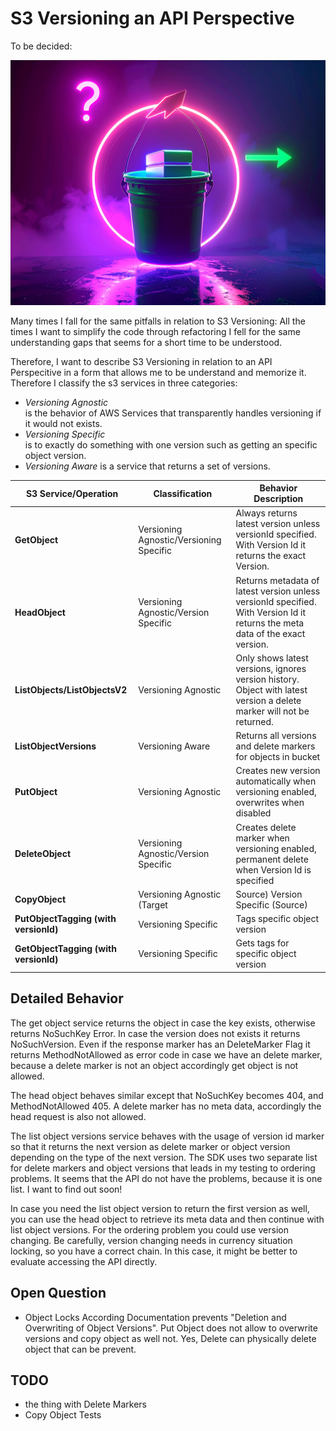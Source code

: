 # S3 Versioning an API Perspective

To be decided:

![Illustration](./illustration.jpg)

Many times I fall for the same pitfalls in relation to S3 Versioning: All the times I want to simplify the code through refactoring I fell for the same understanding gaps that seems for a short time to be understood. 

Therefore, I want to describe S3 Versioning in relation to an API Perspecitive in a form that allows me to be understand and memorize it. Therefore I classify the s3 services in three categories:

* *Versioning Agnostic*  
is the behavior of AWS Services that transparently handles versioning if it would not exists.
* *Versioning Specific*  
is to exactly do something with one version such as getting an specific object version.
* *Versioning Aware*
is a service that returns a set of versions.



| S3 Service/Operation | Classification | Behavior Description |
|---------------------|----------------|---------------------|
| **GetObject** | Versioning Agnostic/Versioning Specific | Always returns latest version unless versionId specified. With Version Id it returns the exact Version. |
| **HeadObject** | Versioning Agnostic/Version Specific | Returns metadata of latest version unless versionId specified. With Version Id it returns the meta data of the exact version. |
| **ListObjects/ListObjectsV2** | Versioning Agnostic | Only shows latest versions, ignores version history. Object with latest version a delete marker will not be returned. |
| **ListObjectVersions** | Versioning Aware | Returns all versions and delete markers for objects in bucket |
| **PutObject** | Versioning Agnostic | Creates new version automatically when versioning enabled, overwrites when disabled |
| **DeleteObject** | Versioning Agnostic/Version Specific | Creates delete marker when versioning enabled, permanent delete when Version Id is specified |
| **CopyObject** | Versioning Agnostic (Target|Source) Version Specific (Source)  | Copies latest version by default, creates new version in destination. In case in the source a specific version is specified it copies the exact version. |
| **PutObjectTagging (with versionId)** | Versioning Specific | Tags specific object version |
| **GetObjectTagging (with versionId)** | Versioning Specific | Gets tags for specific object version |


## Detailed Behavior

The get object service returns the object in case the key exists, otherwise returns NoSuchKey Error. In case the version does not exists it returns NoSuchVersion. Even if the response marker has an DeleteMarker Flag it returns MethodNotAllowed as error code in case we have an delete marker, because a delete marker is not an object accordingly get object is not allowed.

The head object behaves similar except that NoSuchKey becomes 404, and MethodNotAllowed 405. A delete marker has no meta data, accordingly the head request is also not allowed.

The list object versions service behaves with the usage of version id marker so that it returns the next version as delete marker or object version depending on the type of the next version. The SDK uses two separate list for delete markers and object versions that leads in my testing to ordering problems. It seems that the API do not have the problems, because it is one list. I want to find out soon!

In case you need the list object version to return the first version as well, you can use the head object to retrieve its meta data and then continue with list object versions. For the ordering problem you could use version changing. Be carefully, version changing needs in currency situation locking, so you have a correct chain. In this case, it might be better to evaluate accessing the API directly.

## Open Question

* Object Locks According Documentation prevents "Deletion and Overwriting of Object Versions". Put Object does not allow to overwrite versions and copy object as well not. Yes, Delete can physically delete object that can be prevent.

## TODO
* the thing with Delete Markers
* Copy Object Tests